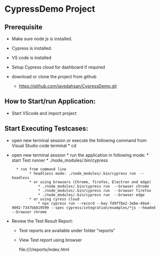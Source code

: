 # CypressDemo Project

## Prerequisite
* Make sure node js is installed.
* Cypress is installed.
* VS code is installed
* Setup Cypress cloud for dashboard if required
* download or clone the project from github

    * https://github.com/javedahsan/CypressDemo.git
## How to Start/run Application:
* Start VScode and import project
  
## Start Executing Testcases:
* open new terminal session or execute the following command from Visual Studio code terminal
        * cd <project location >

* open new terminal session 
        * run the application in following mode:
          * start Test runner
              * ./node_modules/.bin/cypress
                
        * run from command line
              * headliess mode: ./node_modules/.bin/cypress run  --headless
              * or using browsers (Chrome, firefox, Electron and edge)
                  * ./node_modules/.bin/cypress run  --browser chrome
                  * ./node_modules/.bin/cypress run  --browser firefox
                  * ./node_modules/.bin/cypress run  --browser edge
              * or using cyress cloud
                  * npx cypress run --record --key fd9ffbe2-3ebe-49a4-9092-7347bb819599 --spec cypress/integration/examples/*js --headed --browser chrome
* Review the Test Result Report:
    * Test reports are available under folder "reports"
    * View Test report using browser

        file:///<project path>/reports/index.html
